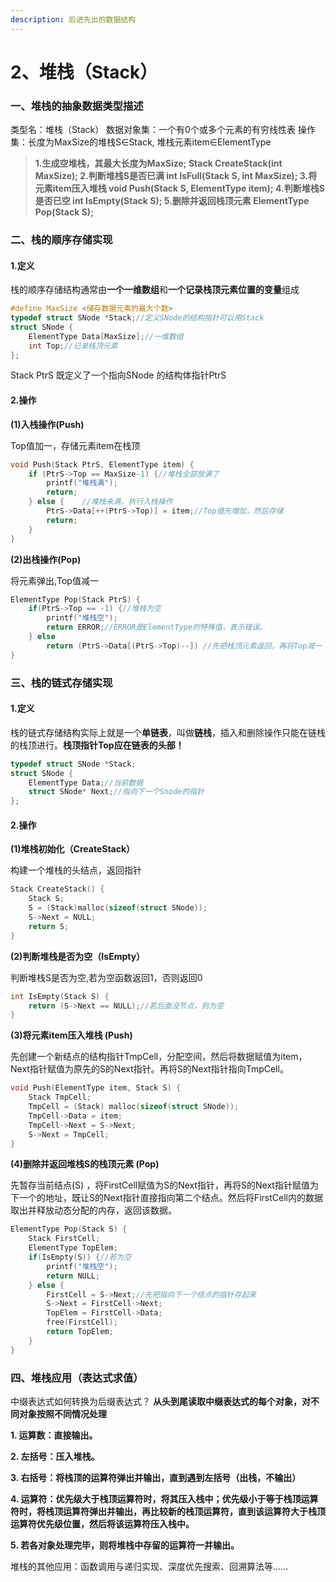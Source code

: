 ```yaml
---
description: 后进先出的数据结构
---
```


# 2、堆栈（Stack）

### 一、堆栈的抽象数据类型描述

类型名：堆栈（Stack） 数据对象集：一个有0个或多个元素的有穷线性表 操作集：长度为MaxSize的堆栈S∈Stack, 堆栈元素item∈ElementType

> **1.生成空堆栈，其最大长度为MaxSize; Stack CreateStack(int MaxSize); 2.判断堆栈S是否已满 int IsFull(Stack S, int MaxSize); 3.将元素item压入堆栈 void Push(Stack S, ElementType item); 4.判断堆栈S是否已空 int IsEmpty(Stack S); 5.删除并返回栈顶元素 ElementType Pop(Stack S);**

### 二、栈的顺序存储实现

#### 1.定义

栈的顺序存储结构通常由**一个一维数组**和**一个记录栈顶元素位置的变量**组成

```cpp
#define MaxSize <储存数据元素的最大个数>
typedef struct SNode *Stack;//定义SNode的结构指针可以用Stack
struct SNode {
    ElementType Data[MaxSize];//一维数组
    int Top;//记录栈顶元素
};
```

Stack PtrS 既定义了一个指向SNode 的结构体指针PtrS

#### 2.操作

**(1)入栈操作(Push)**

Top值加一，存储元素item在栈顶

```cpp
void Push(Stack PtrS, ElementType item) {
    if (PtrS->Top == MaxSize-1) {//堆栈全部放满了
        printf("堆栈满");
        return;
    } else {    //堆栈未满，执行入栈操作
        PtrS->Data[++(PtrS->Top)] = item;//Top值先增加，然后存储
        return;
    }
}
```

**(2)出栈操作(Pop)**

将元素弹出,Top值减一

```cpp
ElementType Pop(Stack PtrS) {
    if(PtrS->Top == -1) {//堆栈为空
        printf("堆栈空");
        return ERROR;//ERROR是ElementType的特殊值，表示错误。
    } else 
        return (PtrS->Data[(PtrS->Top)--]) //先把栈顶元素返回，再将Top减一
}
```

### 三、栈的链式存储实现

#### 1.定义

栈的链式存储结构实际上就是一个**单链表**，叫做**链栈**，插入和删除操作只能在链栈的栈顶进行。**栈顶指针Top应在链表的头部！**

```cpp
typedef struct SNode *Stack;
struct SNode {
    ElementType Data;//当前数据
    struct SNode* Next;//指向下一个Snode的指针
};
```

#### 2.操作

**(1)堆栈初始化（CreateStack）**

构建一个堆栈的头结点，返回指针

```cpp
Stack CreateStack() {
    Stack S;
    S = (Stack)malloc(sizeof(struct SNode));
    S->Next = NULL;
    return S;
}
```

**(2)判断堆栈是否为空（IsEmpty）**

判断堆栈S是否为空,若为空函数返回1，否则返回0

```cpp
int IsEmpty(Stack S) {
    return (S->Next == NULL);//若后面没节点，则为空
}
```

**(3)将元素item压入堆栈 (Push)**

先创建一个新结点的结构指针TmpCell，分配空间，然后将数据赋值为item，Next指针赋值为原先的S的Next指针。再将S的Next指针指向TmpCell。

```cpp
void Push(ElementType item, Stack S) {
    Stack TmpCell;
    TmpCell = (Stack) malloc(sizeof(struct SNode));
    TmpCell->Data = item;
    TmpCell->Next = S->Next;
    S->Next = TmpCell;
}
```

**(4)删除并返回堆栈S的栈顶元素 (Pop)**

先暂存当前结点(S) ，将FirstCell赋值为S的Next指针，再将S的Next指针赋值为下一个的地址，既让S的Next指针直接指向第二个结点。然后将FirstCell内的数据取出并释放动态分配的内存，返回该数据。

```cpp
ElementType Pop(Stack S) {
    Stack FirstCell;
    ElementType TopElem;
    if(IsEmpty(S)) {//若为空
        printf("堆栈空");
        return NULL;
    } else {
        FirstCell = S->Next;//先把指向下一个结点的指针存起来
        S->Next = FirstCell->Next;
        TopElem = FirstCell->Data;
        free(FirstCell);
        return TopElem;
    }
}
```

### 四、堆栈应用（表达式求值）

中缀表达式如何转换为后缀表达式？ **从头到尾读取中缀表达式的每个对象，对不同对象按照不同情况处理**

**1. 运算数：直接输出。**

**2. 左括号：压入堆栈。**

**3. 右括号：将栈顶的运算符弹出并输出，直到遇到左括号（出栈，不输出）**

**4. 运算符：优先级大于栈顶运算符时，将其压入栈中；优先级小于等于栈顶运算符时，将栈顶运算符弹出并输出，再比较新的栈顶运算符，直到该运算符大于栈顶运算符优先级位置，然后将该运算符压入栈中。**

**5. 若各对象处理完毕，则将堆栈中存留的运算符一并输出。**

堆栈的其他应用：函数调用与递归实现、深度优先搜索、回溯算法等……
